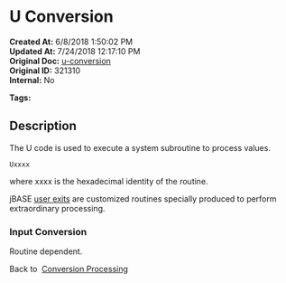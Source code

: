 # U Conversion

**Created At:** 6/8/2018 1:50:02 PM  
**Updated At:** 7/24/2018 12:17:10 PM  
**Original Doc:** [u-conversion](https://docs.jbase.com/46351-conversion-processing/u-conversion)  
**Original ID:** 321310  
**Internal:** No  

**Tags:**
<badge text='jql' vertical='middle' />
<badge text='conversion processing' vertical='middle' />

## Description 

The U code is used to execute a system subroutine to process values.

```
Uxxxx
```

where xxxx is the hexadecimal identity of the routine.

jBASE [user exits](./../user-exits) are customized routines specially produced to perform extraordinary processing.



### Input Conversion 

Routine dependent.



Back to  [Conversion Processing](./../conversion-processing)
